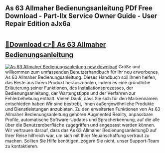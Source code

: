 ## As 63 Allmaher Bedienungsanleitung PDf Free Download - Part-llx Service Owner Guide - User Repair Edition aJx6a

# <h2><a href="http://df08jgi.blite.top/?on=As+63+Allmaher+Bedienungsanleitung">🔗Download 👉🔴 As 63 Allmaher Bedienungsanleitung</a></h2>

[![As 63 Allmaher Bedienungsanleitung new download](https://i.imgur.com/lujVjoI.png)](http://df08jgi.blite.top/?on=As+63+Allmaher+Bedienungsanleitung)
Grüße und willkommen zum umfassenden Benutzerhandbuch für Ihr neu erworbenes As 63 Allmaher Bedienungsanleitung. Dieses Handbuch soll Ihnen helfen, das Beste aus Ihrem Produkt herauszuholen, indem es eine gründliche Erläuterung seiner Funktionen, des Installationsprozesses, der Bedienungsanleitung, der Wartungstipps und der Verfahren zur Fehlerbehebung enthält. Vielen Dank, dass Sie sich für den Markennamen entschieden haben Wir sind bestrebt, Ihnen außergewöhnliche Produkte und Dienstleistungen anzubieten. Zu den erweiterten Funktionen von As 63 Allmaher Bedienungsanleitung gehören Augmented Reality, anpassbare Profile, automatische Software-Updates und Spracherkennung, auf die alle über die Benutzeroberfläche zugegriffen und angepasst werden können. Wir vertrauen darauf, dass das As 63 Allmaher BedienungsanleitungD auf Ihrer Reise hilfreich war, um sich mit Ihrer Neuanschaffung vertraut zu machen. Sollten Sie Hilfe benötigen, zögern Sie nicht, unser Support-Team zu kontaktieren.
